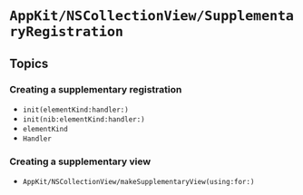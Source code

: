 # ``AppKit/NSCollectionView/SupplementaryRegistration``

## Topics

### Creating a supplementary registration

- ``init(elementKind:handler:)``
- ``init(nib:elementKind:handler:)``
- ``elementKind``
- ``Handler``

### Creating a supplementary view

- ``AppKit/NSCollectionView/makeSupplementaryView(using:for:)``
